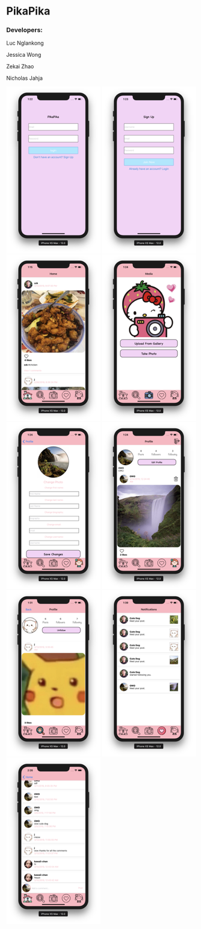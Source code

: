 # PikaPika

### Developers:


Luc Nglankong


Jessica Wong


Zekai Zhao


Nicholas Jahja

<img src = "Screenshots/Login.png" width="250"> <img src = "Screenshots/SignUp.png" width="250"> <img src = "Screenshots/ActivityFeed.png" width="250"> <img src = "Screenshots/AddMedia.png" width="250"> <img src = "Screenshots/EditProfile.png" width="250"> <img src = "Screenshots/Profile.png" width="250"> <img src = "Screenshots/Profile2.png" width="250"> <img src = "Screenshots/Notifications.png" width="250"> <img src = "Screenshots/Comments.png" width="250">

